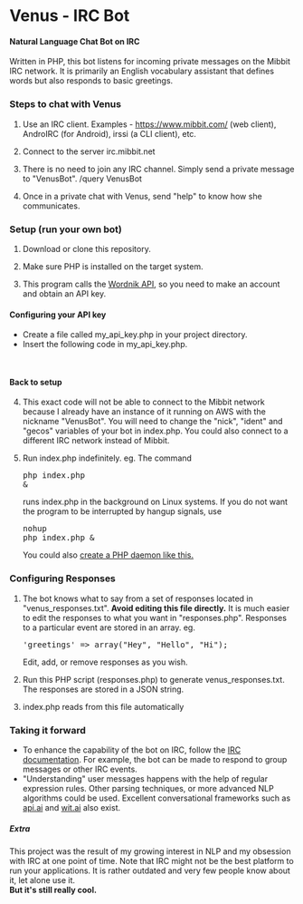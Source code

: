 # Venus - IRC Bot
#### Natural Language Chat Bot on IRC

Written in PHP, this bot listens for incoming private messages on the Mibbit IRC network. It is primarily an English vocabulary assistant that defines words but also responds to basic greetings.

### Steps to chat with Venus

1) Use an IRC client. Examples - https://www.mibbit.com/ (web client), AndroIRC (for Android), irssi (a CLI client), etc.

2) Connect to the server irc.mibbit.net

3) There is no need to join any IRC channel. Simply send a private message to "VenusBot". /query VenusBot

4) Once in a private chat with Venus, send "help" to know how she communicates.

### Setup (run your own bot)

1) Download or clone this repository. 

2) Make sure PHP is installed on the target system.

3) This program calls the <a href="http://developer.wordnik.com/" target="_blank">Wordnik API</a>, so you need to make an account and obtain an API key. 

#### Configuring your API key
- Create a file called my_api_key.php in your project directory.
- Insert the following code in my_api_key.php.
<pre>
<?php
  // Replace APIKEY with the API key you obtained from Wordnik
  $my_api_key = "APIKEY";
?>
</pre>

#### Back to setup

4) This exact code will not be able to connect to the Mibbit network because I already have an instance of it running on AWS with the nickname "VenusBot". You will need to change the "nick", "ident" and "gecos" variables of your bot in index.php. You could also connect to a different IRC network instead of Mibbit. 

4) Run index.php indefinitely. eg. The command <pre>php index.php &</pre> runs index.php in the background on Linux systems. If you do not want the program to be interrupted by hangup signals, use <pre>nohup php index.php &</pre> You could also <a href="http://kvz.io/blog/2009/01/09/create-daemons-in-php/" target="_blank">create a PHP daemon like this.</a>


### Configuring Responses

1) The bot knows what to say from a set of responses located in "venus_responses.txt". <b>Avoid editing this file directly.</b> It is much easier to edit the responses to what you want in "responses.php". Responses to a particular event are stored in an array. eg. <pre>'greetings' => array("Hey", "Hello", "Hi");</pre> Edit, add, or remove responses as you wish.

2) Run this PHP script (responses.php) to generate venus_responses.txt. The responses are stored in a JSON string.

3) index.php reads from this file automatically

### Taking it forward

- To enhance the capability of the bot on IRC, follow the <a href="https://tools.ietf.org/html/rfc1459" target="_blank">IRC documentation</a>. For example, the bot can be made to respond to group messages or other IRC events.
- "Understanding" user messages happens with the help of regular expression rules. Other parsing techniques, or more advanced NLP algorithms could be used. Excellent conversational frameworks such as <a href="https://api.ai/" target="_blank">api.ai</a> and <a href="https://wit.ai/" target="_blank">wit.ai</a> also exist.

##### Extra
This project was the result of my growing interest in NLP and my obsession with IRC at one point of time. Note that IRC might not be the best platform to run your applications. It is rather outdated and very few people know about it, let alone use it.<br><b>But it's still really cool.</b>

